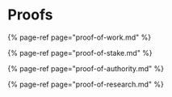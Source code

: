 # Proofs

{% page-ref page="proof-of-work.md" %}

{% page-ref page="proof-of-stake.md" %}

{% page-ref page="proof-of-authority.md" %}

{% page-ref page="proof-of-research.md" %}



